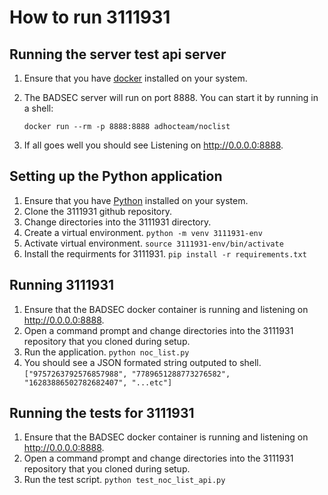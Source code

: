# How to run 3111931

## Running the server test api server

1. Ensure that you have [docker](https://www.docker.com/products/docker-desktop) installed on your system.
2. The BADSEC server will run on port 8888. You can start it by running in a shell:

    `docker run --rm -p 8888:8888 adhocteam/noclist`

3. If all goes well you should see Listening on http://0.0.0.0:8888.


## Setting up the Python application

1. Ensure that you have [Python](https://www.python.org/downloads/) installed on your system.
2. Clone the 3111931 github repository.
3. Change directories into the 3111931 directory.
4. Create a virtual environment.
    `python -m venv 3111931-env`
5. Activate virtual environment.
    `source 3111931-env/bin/activate`
6. Install the requirments for 3111931.
    `pip install -r requirements.txt`


## Running 3111931

1. Ensure that the BADSEC docker container is running and listening on http://0.0.0.0:8888.
2. Open a command prompt and change directories into the 3111931 repository that you cloned during setup.
3. Run the application.
    `python noc_list.py`
4. You should see a JSON formated string outputed to shell.
    `["9757263792576857988", "7789651288773276582", "16283886502782682407", "...etc"]`

## Running the tests for 3111931

1. Ensure that the BADSEC docker container is running and listening on http://0.0.0.0:8888.
2. Open a command prompt and change directories into the 3111931 repository that you cloned during setup.
3. Run the test script.
    `python test_noc_list_api.py`
